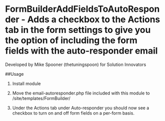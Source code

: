 # FormBuilderAddFieldsToAutoResponder - Adds a checkbox to the Actions tab in the form settings to give you the option of including the form fields with the auto-responder email
Developed by Mike Spooner (thetuningspoon) for Solution Innovators

##Usage

1. Install module

2. Move the email-autoresponder.php file included with this module to /site/templates/FormBuilder/

3. Under the Actions tab under Auto-responder you should now see a checkbox to turn on and off form fields on a per-form basis.